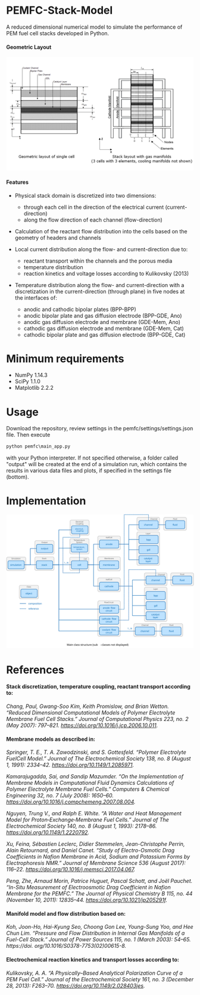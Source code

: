 # PEMFC-Stack-Model
A reduced dimensional numerical model to simulate the performance of PEM fuel 
cell stacks developed in Python.

#### Geometric Layout
![alt text](./data/stack_layout.png "Stack Layout")
#### Features
- Physical stack domain is discretized into two dimensions:
    - through each cell in the direction of the electrical current 
      (current-direction)
    - along the flow direction of each channel (flow-direction)

- Calculation of the reactant flow distribution into the cells 
  based on the geometry of headers and channels
  
- Local current distribution along the flow- and current-direction due to:
    - reactant transport within the channels and the porous media
    - temperature distribution
    - reaction kinetics and voltage losses according to Kulikovsky (2013)
     
- Temperature distribution along the flow- and current-direction with a 
  discretization in the current-direction (through plane) in five nodes at 
  the interfaces of:
    - anodic and cathodic bipolar plates (BPP-BPP)
    - anodic bipolar plate and gas diffusion electrode (BPP-GDE, Ano)
    - anodic gas diffusion electrode and membrane (GDE-Mem, Ano)
    - cathodic gas diffusion electrode and membrane (GDE-Mem, Cat)        
    - cathodic bipolar plate and gas diffusion electrode (BPP-GDE, Cat)
  
# Minimum requirements
- NumPy 1.14.3
- SciPy 1.1.0
- Matplotlib 2.2.2

# Usage
Download the repository, review settings in the pemfc/settings/settings.json 
file. Then execute
```python
python pemfc\main_app.py
```
with your Python interpreter.
If not specified otherwise, a folder called "output" will be created at the end 
of a simulation run, which contains the results in various data files and 
plots, if specified in the settings file (bottom).

# Implementation

![alt text](./data/class_structure.svg "Class Structure")

# References

#### Stack discretization, temperature coupling, reactant transport according to:  
*Chang, Paul, Gwang-Soo Kim, Keith Promislow, and Brian Wetton. “Reduced 
Dimensional Computational Models of Polymer Electrolyte Membrane Fuel Cell 
Stacks.” Journal of Computational Physics 223, no. 2 (May 2007): 797–821. 
https://doi.org/10.1016/j.jcp.2006.10.011.*

#### Membrane models as described in:

*Springer, T. E., T. A. Zawodzinski, and S. Gottesfeld. “Polymer Electrolyte 
FuelCell Model.” Journal of The Electrochemical Society 138, no. 8 (August 1, 
1991): 2334–42. https://doi.org/10.1149/1.2085971.*

*Kamarajugadda, Sai, and Sandip Mazumder. “On the Implementation of Membrane 
Models in Computational Fluid Dynamics Calculations of Polymer Electrolyte 
Membrane Fuel Cells.” Computers & Chemical Engineering 32, no. 7 (July 2008): 
1650–60. https://doi.org/10.1016/j.compchemeng.2007.08.004.*

*Nguyen, Trung V., and Ralph E. White. “A Water and Heat Management Model 
for Proton‐Exchange‐Membrane Fuel Cells.” Journal of The Electrochemical 
Society 140, no. 8 (August 1, 1993): 2178–86. 
https://doi.org/10.1149/1.2220792.*

*Xu, Feina, Sébastien Leclerc, Didier Stemmelen, Jean-Christophe Perrin, 
Alain Retournard, and Daniel Canet. “Study of Electro-Osmotic Drag 
Coefficients in Nafion Membrane in Acid, Sodium and Potassium Forms by 
Electrophoresis NMR.” Journal of Membrane Science 536 (August 2017): 116–22. 
https://doi.org/10.1016/j.memsci.2017.04.067.*

*Peng, Zhe, Arnaud Morin, Patrice Huguet, Pascal Schott, and Joël Pauchet. 
“In-Situ Measurement of Electroosmotic Drag Coefficient in Nafion Membrane 
for the PEMFC.” The Journal of Physical Chemistry B 115, no. 44 (November 10, 
2011): 12835–44. https://doi.org/10.1021/jp205291f.*

#### Manifold model and flow distribution based on:  
*Koh, Joon-Ho, Hai-Kyung Seo, Choong Gon Lee, Young-Sung Yoo, and Hee Chun 
Lim. “Pressure and Flow Distribution in Internal Gas Manifolds of a Fuel-Cell 
Stack.” Journal of Power Sources 115, no. 1 (March 2003): 54–65. https://doi.
org/10.1016/S0378-7753(02)00615-8.*


#### Electrochemical reaction kinetics and transport losses according to:  
*Kulikovsky, A. A. “A Physically–Based Analytical Polarization Curve of a 
PEM Fuel Cell.” Journal of the Electrochemical Society 161, no. 3 (December 
28, 2013): F263–70. https://doi.org/10.1149/2.028403jes.*


